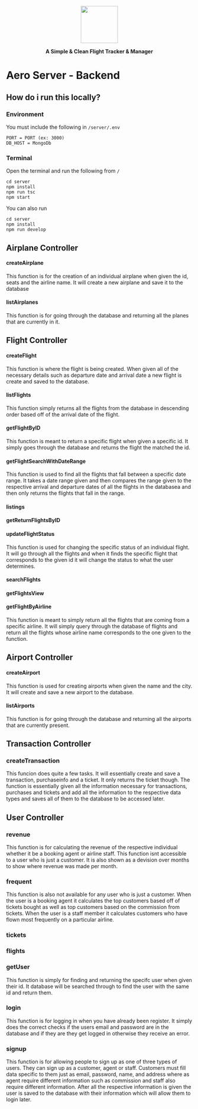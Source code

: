 <a><p align="center">
<img height=100 src="https://user-images.githubusercontent.com/10552019/114287500-3f3f7680-9a35-11eb-81a6-33eebd6a5efd.png"/>

</p></a>
<p align="center">
  <strong>A Simple & Clean Flight Tracker & Manager</strong>
</p>

# Aero Server - Backend


## How do i run this locally?

### Environment
You must include the following in `/server/.env`
```
PORT = PORT (ex: 3000)
DB_HOST = MongoDb
```

### Terminal
Open the terminal and run the following from `/`
```
cd server
npm install
npm run tsc
npm start
```
You can also run
```
cd server
npm install
npm run develop
```

## Airplane Controller
#### createAirplane 
This function is for the creation of an individual airplane when given the id, seats and the airline name. It will create a new airplane and save it to the database

#### listAirplanes
This function is for going through the database and returning all the planes that are currently in it. 



## Flight Controller
#### createFlight
This function is where the flight is being created. When given all of the necessary details such as departure date and arrival date a new flight is create and saved to the database.

#### listFlights
This function simply returns all the flights from the database in descending order based off of the arrival date of the flight.

#### getFlightByID
This function is meant to return a specific flight when given a specific id. It simply goes through the database and returns the flight the matched the id. 

#### getFlightSearchWithDateRange
This function is used to find all the flights that fall between a specific date range. It takes a date range given and then compares the range given to the respective arrival and departure dates of all the flights in the databasea and then only returns the flights that fall in the range. 
#### listings

#### getReturnFlightsByID

#### updateFlightStatus
This function is used for changing the specific status of an individual flight. It will go through all the flights and when it finds the specific flight that corresponds to the given id it will change the status to what the user determines.

#### searchFlights

#### getFlightsView

#### getFlightByAirline
This function is meant to simply return all the flights that are coming from a specific airline. It will simply query through the database of flights and return all the flights whose airline name corresponds to the one given to the function.



## Airport Controller
#### createAirport 
This function is used for creating airports when given the name and the city. It will create and save a new airport to the database.

#### listAirports
This function is for going through the database and returning all the airports that are currently present. 



## Transaction Controller
### createTransaction
This funcion does quite a few tasks. It will essentially create and save a transaction, purchaseinfo and a ticket. It only returns the ticket though. The function is essentially given all the information necessary for transactions, purchases and tickets and add all the information to the respective data types and saves all of them to the database to be accessed later. 



## User Controller
### revenue
This function is for calculating the revenue of the respective individual whether it be a booking agent or airline staff. This function isnt accessible to a user who is just a customer. It is also shown as a devision over months to show where revenue was made per month. 

### frequent
This function is also not available for any user who is just a customer. When the user is a booking agent it calculates the top customers based off of tickets bought as well as top customers based on the commission from tickets. When the user is a staff member it calculates customers who have flown most frequently on a particular airline. 

### tickets

### flights

### getUser
This function is simply for finding and returning the specifc user when given their id. It database will be searched through to find the user with the same id and return them. 

### login
This function is for logging in when you have already been register. It simply does the correct checks if the users email and password are in the database and if they are they get logged in otherwise they receive an error. 

### signup
This function is for allowing people to sign up as one of three types of users. They can sign up as a customer, agent or staff. Customers must fill data specific to them just as email, password, name, and address where as agent require different information such as commission and staff also require different information. After all the respective information is given the user is saved to the database with their information which will allow them to login later.
